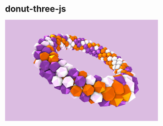 # donut-three-js

![Screenshot](https://github.com/ozdoyevg/donut-three-js/blob/master/images/index.png)
